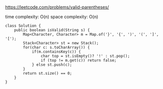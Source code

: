 https://leetcode.com/problems/valid-parentheses/


time complexity: O(n)
space complexity: O(n)
```
class Solution {
    public boolean isValid(String s) {
        Map<Character, Character> m = Map.of('}', '{', ')', '(', ']', '[');
        Stack<Character> st = new Stack();
        for(char c: s.toCharArray()) {
            if(m.containsKey(c)) {
                char top = st.isEmpty()? '!' : st.pop();
                if (top != m.get(c)) return false;
            } else st.push(c);
        }
        return st.size() == 0;
    }
}
```